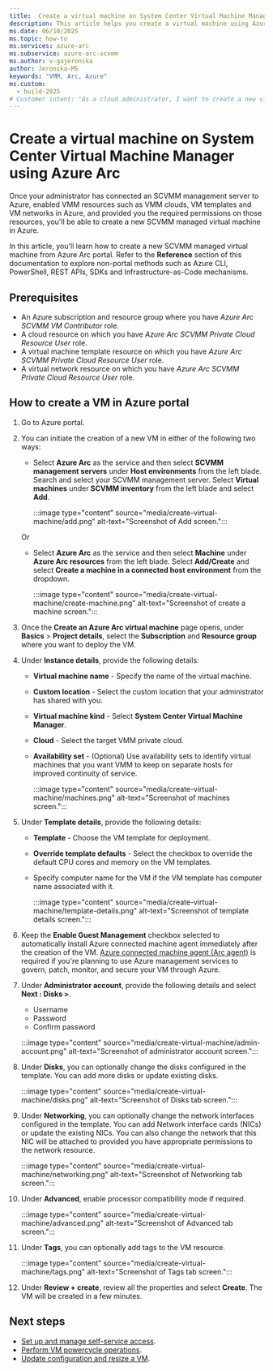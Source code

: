 ```yaml
---
title:  Create a virtual machine on System Center Virtual Machine Manager using Azure Arc
description: This article helps you create a virtual machine using Azure portal. 
ms.date: 06/10/2025
ms.topic: how-to
ms.services: azure-arc
ms.subservice: azure-arc-scvmm
ms.author: v-gajeronika
author: Jeronika-MS
keywords: "VMM, Arc, Azure"
ms.custom:
  - build-2025
# Customer intent: "As a cloud administrator, I want to create a new virtual machine in Azure using System Center Virtual Machine Manager, so that I can efficiently manage and deploy resources across my hybrid cloud environment."
---
```



# Create a virtual machine on System Center Virtual Machine Manager using Azure Arc

Once your administrator has connected an SCVMM management server to Azure, enabled VMM resources such as VMM clouds, VM templates and VM networks in Azure, and provided you the required permissions on those resources, you'll be able to create a new SCVMM managed virtual machine in Azure. 

In this article, you'll learn how to create a new SCVMM managed virtual machine from Azure Arc portal. Refer to the **Reference** section of this documentation to explore non-portal methods such as Azure CLI, PowerShell, REST APIs, SDKs and Infrastructure-as-Code mechanisms.

## Prerequisites

- An Azure subscription and resource group where you have *Azure Arc SCVMM VM Contributor* role.
- A cloud resource on which you have *Azure Arc SCVMM Private Cloud Resource User* role.
- A virtual machine template resource on which you have *Azure Arc SCVMM Private Cloud Resource User* role.
- A virtual network resource on which you have *Azure Arc SCVMM Private Cloud Resource User* role.

## How to create a VM in Azure portal

1. Go to Azure portal.
2. You can initiate the creation of a new VM in either of the following two ways:
   - Select **Azure Arc** as the service and then select **SCVMM management servers** under **Host environments** from the left blade. Search and select your SCVMM management server. Select **Virtual machines** under **SCVMM inventory** from the left blade and select **Add**. 

       :::image type="content" source="media/create-virtual-machine/add.png" alt-text="Screenshot of Add screen.":::

   Or
   - Select **Azure Arc** as the service and then select **Machine** under **Azure Arc resources** from the left blade. Select **Add/Create** and select **Create a machine in a connected host environment** from the dropdown.

       :::image type="content" source="media/create-virtual-machine/create-machine.png" alt-text="Screenshot of create a machine screen.":::

1. Once the **Create an Azure Arc virtual machine** page opens, under **Basics** > **Project details**, select the **Subscription** and **Resource group** where you want to deploy the VM.
1. Under **Instance details**, provide the following details:
   - **Virtual machine name** - Specify the name of the virtual machine.
   - **Custom location** - Select the custom location that your administrator has shared with you.
   - **Virtual machine kind** - Select **System Center Virtual Machine Manager**.
   - **Cloud** - Select the target VMM private cloud.
   - **Availability set** - (Optional) Use availability sets to identify virtual machines that you want VMM to keep on separate hosts for improved continuity of service.

       :::image type="content" source="media/create-virtual-machine/machines.png" alt-text="Screenshot of machines screen.":::

1. Under **Template details**, provide the following details:
   - **Template** - Choose the VM template for deployment.
   - **Override template defaults** - Select the checkbox to override the default CPU cores and memory on the VM templates.
   - Specify computer name for the VM if the VM template has computer name associated with it.

       :::image type="content" source="media/create-virtual-machine/template-details.png" alt-text="Screenshot of template details screen.":::

1. Keep the **Enable Guest Management** checkbox selected to automatically install Azure connected machine agent immediately after the creation of the VM. [Azure connected machine agent (Arc agent)](../servers/agent-overview.md) is required if you're planning to use Azure management services to govern, patch, monitor, and secure your VM through Azure.

1. Under **Administrator account**, provide the following details and select **Next : Disks >**.
   - Username
   - Password
   - Confirm password

    :::image type="content" source="media/create-virtual-machine/admin-account.png" alt-text="Screenshot of administrator account screen.":::

1. Under **Disks**, you can optionally change the disks configured in the template. You can add more disks or update existing disks.

    :::image type="content" source="media/create-virtual-machine/disks.png" alt-text="Screenshot of Disks tab screen.":::

1. Under **Networking**, you can optionally change the network interfaces configured in the template. You can add Network interface cards (NICs) or update the existing NICs. You can also change the network that this NIC will be attached to provided you have appropriate permissions to the network resource.

    :::image type="content" source="media/create-virtual-machine/networking.png" alt-text="Screenshot of Networking tab screen.":::

1. Under **Advanced**, enable processor compatibility mode if required.

    :::image type="content" source="media/create-virtual-machine/advanced.png" alt-text="Screenshot of Advanced tab screen.":::

1. Under **Tags**, you can optionally add tags to the VM resource.

    :::image type="content" source="media/create-virtual-machine/tags.png" alt-text="Screenshot of Tags tab screen.":::

1. Under **Review + create**, review all the properties and select **Create**. The VM will be created in a few minutes.

## Next steps

- [Set up and manage self-service access](set-up-and-manage-self-service-access-scvmm.md).
- [Perform VM powercycle operations](perform-powercycle-operations.md).
- [Update configuration and resize a VM](update-configuration-and-resize-vm.md).
